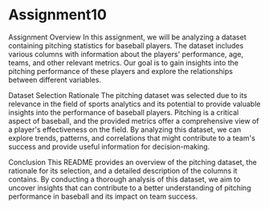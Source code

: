 # Assignment10
Assignment Overview
In this assignment, we will be analyzing a dataset containing pitching statistics for baseball players. The dataset includes various columns with information about the players' performance, age, teams, and other relevant metrics. Our goal is to gain insights into the pitching performance of these players and explore the relationships between different variables.

Dataset Selection Rationale
The pitching dataset was selected due to its relevance in the field of sports analytics and its potential to provide valuable insights into the performance of baseball players. Pitching is a critical aspect of baseball, and the provided metrics offer a comprehensive view of a player's effectiveness on the field. By analyzing this dataset, we can explore trends, patterns, and correlations that might contribute to a team's success and provide useful information for decision-making.

Conclusion
This README provides an overview of the pitching dataset, the rationale for its selection, and a detailed description of the columns it contains. By conducting a thorough analysis of this dataset, we aim to uncover insights that can contribute to a better understanding of pitching performance in baseball and its impact on team success.
